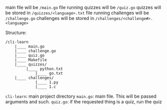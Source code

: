 main file will be 		  `/main.go`
file running quizzes will be      `/quiz.go`
quizzes will be stored in 	  `/quizzes/<language>.txt`
file running challenges will be   `/challenge.go`
challenges will be stored in      `/challenges/<challenge#>.<language>`


Structure:
```
/cli-learn
    |____ main.go
    |____ challenge.go
    |____ quiz.go
    |____ Makefile
    |____ quizzes/
	     |____ python.txt
             |____ go.txt
    |____ challenges/
             |____ 1.py
             |____ 1.c
```

`cli-learn`: main project directory
`main.go`: main file. This will be passed arguments and such. 
`quiz.go`: if the requested thing is a quiz, run the quiz
